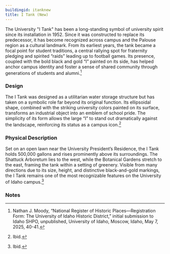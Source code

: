 ```yaml
---
buildingid: itanknew
title: I Tank (New)
---
```


The University "I Tank" has been a long-standing symbol of university spirit since its installation in 1952. Since it was constructed to replace its predecessor, it has become recognized across campus and the Palouse region as a cultural landmark. From its earliest years, the tank became a focal point for student traditions, a central rallying spot for fraternity pledging and spirited “raids” leading up to football games. Its presence, coupled with the bold black and gold “I” painted on its side, has helped anchor campus identity and foster a sense of shared community through generations of students and alumni.[^1]



### Design

The I Tank was designed as a utilitarian water storage structure but has taken on a symbolic role far beyond its original function. Its ellipsoidal shape, combined with the striking university colors painted on its surface, transforms an industrial object into an emblem of school pride. The simplicity of its form allows the large “I” to stand out dramatically against the landscape, reinforcing its status as a campus icon.[^2]



### Physical Description

Set on an open lawn near the University President’s Residence, the I Tank holds 500,000 gallons and rises prominently above its surroundings. The Shattuck Arboretum lies to the west, while the Botanical Gardens stretch to the east, framing the tank within a setting of greenery. Visible from many directions due to its size, height, and distinctive black-and-gold markings, the I Tank remains one of the most recognizable features on the University of Idaho campus.[^3]

### Notes

[^1]: Nathan J. Moody, “National Register of Historic Places—Registration Form: The University of Idaho Historic District,” initial submission to Idaho SHPO, unpublished, University of Idaho, Moscow, Idaho, May 7, 2025, 40-41.  
[^2]: Ibid.  
[^3]: Ibid.    